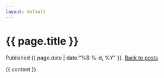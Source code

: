 ```yaml
---
layout: default
---
```


<h1>{{ page.title }}</h1>

<p id="post-metadata">Published {{ page.date | date:"%B %-d, %Y" }}. <a href="/blog.html" title="blog">Back to posts</a></p>

{{ content }}


